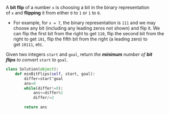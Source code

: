 A **bit flip** of a number `x` is choosing a bit in the binary representation of `x` and **flipping** it from either `0` to `1` or `1` to `0`.

- For example, for `x = 7`, the binary representation is `111` and we may choose any bit (including any leading zeros not shown) and flip it. We can flip the first bit from the right to get `110`, flip the second bit from the right to get `101`, flip the fifth bit from the right (a leading zero) to get `10111`, etc.

Given two integers `start` and `goal`, return _the **minimum** number of **bit flips** to convert_ `start` _to_ `goal`.

```python
class Solution(object):
    def minBitFlips(self, start, goal):
        differ=start^goal
        ans=0
        while(differ!=0):
            ans+=differ%2
            differ/=2
            
        return ans
```